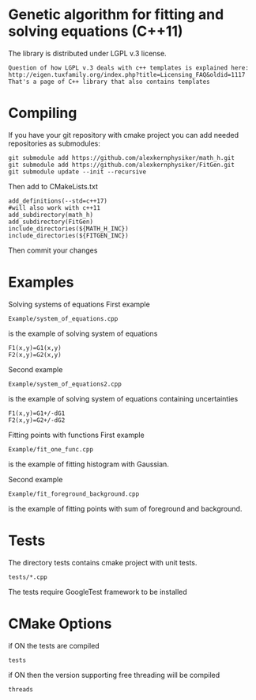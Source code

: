 Genetic algorithm for fitting and solving equations (C++11)
===========================================================

The library is distributed under LGPL v.3 license.

    Question of how LGPL v.3 deals with c++ templates is explained here:
    http://eigen.tuxfamily.org/index.php?title=Licensing_FAQ&oldid=1117
    That's a page of C++ library that also contains templates


Compiling
=========
If you have your git repository with cmake project you can add needed repositories as submodules:

	git submodule add https://github.com/alexkernphysiker/math_h.git
	git submodule add https://github.com/alexkernphysiker/FitGen.git
	git submodule update --init --recursive

Then add to CMakeLists.txt

	add_definitions(--std=c++17)
	#will also work with c++11
	add_subdirectory(math_h)
	add_subdirectory(FitGen)
	include_directories(${MATH_H_INC})
	include_directories(${FITGEN_INC})

Then commit your changes


Examples
========


Solving systems of equations
First example

	Example/system_of_equations.cpp
	
is the example of solving system of equations

	F1(x,y)=G1(x,y)
	F2(x,y)=G2(x,y)

Second example

	Example/system_of_equations2.cpp
	
is the example of solving system of equations containing uncertainties

	F1(x,y)=G1+/-dG1
	F2(x,y)=G2+/-dG2
	
Fitting points with functions
First example

	Example/fit_one_func.cpp
	
is the example of fitting histogram with Gaussian.

Second example

	Example/fit_foreground_background.cpp
	
is the example of fitting points with sum of foreground and background.


Tests
=====

The directory tests contains cmake project with unit tests.

	tests/*.cpp

The tests require GoogleTest framework to be installed


CMake Options
=============

if ON the tests are compiled

	tests


if ON then the version supporting free threading will be compiled

	threads
